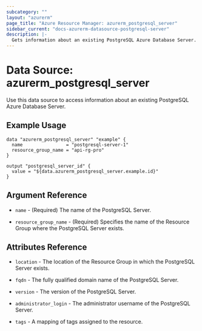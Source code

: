 ```yaml
---
subcategory: ""
layout: "azurerm"
page_title: "Azure Resource Manager: azurerm_postgresql_server"
sidebar_current: "docs-azurerm-datasource-postgresql-server"
description: |-
  Gets information about an existing PostgreSQL Azure Database Server.
---
```


# Data Source: azurerm_postgresql_server

Use this data source to access information about an existing PostgreSQL Azure Database Server.

## Example Usage

```hcl
data "azurerm_postgresql_server" "example" {
  name                = "postgresql-server-1"
  resource_group_name = "api-rg-pro"
}

output "postgresql_server_id" {
  value = "${data.azurerm_postgresql_server.example.id}"
}
```

## Argument Reference

* `name` - (Required) The name of the PostgreSQL Server.

* `resource_group_name` - (Required) Specifies the name of the Resource Group where the PostgreSQL Server exists.

## Attributes Reference

* `location` - The location of the Resource Group in which the PostgreSQL Server exists.

* `fqdn` - The fully qualified domain name of the PostgreSQL Server.

* `version` - The version of the PostgreSQL Server.

* `administrator_login` - The administrator username of the PostgreSQL Server.

* `tags` - A mapping of tags assigned to the resource.
